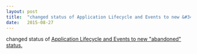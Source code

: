 ```yaml
---
layout: post
title:  "changed status of Application Lifecycle and Events to new &#34;abandoned&#34; status."
date:   2015-08-27
---
```


changed status of <a href="http://sysapps.github.io/app-lifecycle/">Application Lifecycle and Events to new "abandoned" status.</a>

